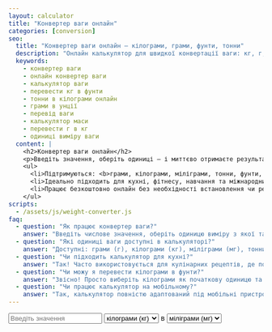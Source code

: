 ```yaml
---
layout: calculator
title: "Конвертер ваги онлайн"
categories: [conversion]
seo:
  title: "Конвертер ваги онлайн — кілограми, грами, фунти, тонни"
  description: "Онлайн калькулятор для швидкої конвертації ваги: кг, г, міліграми, тонни, фунти, унції. Зручно для побуту, кулінарії, спорту та навчання."
  keywords:
    - конвертер ваги
    - онлайн конвертер ваги
    - калькулятор ваги
    - перевести кг в фунти
    - тонни в кілограми онлайн
    - грами в унції
    - перевід ваги
    - калькулятор маси
    - перевести г в кг
    - одиниці виміру ваги
  content: |
    <h2>Конвертер ваги онлайн</h2>
    <p>Введіть значення, оберіть одиниці — і миттєво отримаєте результат конвертації ваги між популярними одиницями.</p>
    <ul>
      <li>Підтримуються: <b>грами, кілограми, міліграми, тонни, фунти, унції</b>.</li>
      <li>Ідеально підходить для кухні, фітнесу, навчання та міжнародних перевезень.</li>
      <li>Працює безкоштовно онлайн без необхідності встановлення чи реєстрації.</li>
    </ul>
scripts:
  - /assets/js/weight-converter.js
faq:
  - question: "Як працює конвертер ваги?"
    answer: "Введіть числове значення, оберіть одиницю виміру з якої та в яку хочете конвертувати — і отримаєте результат автоматично."
  - question: "Які одиниці ваги доступні в калькуляторі?"
    answer: "Доступні: грами (г), кілограми (кг), міліграми (мг), тонни (т), фунти (lb), унції (oz)."
  - question: "Чи підходить калькулятор для кухні?"
    answer: "Так! Часто використовується для кулінарних рецептів, де потрібна конвертація між г, унціями та фунтами."
  - question: "Чи можу я перевести кілограми в фунти?"
    answer: "Звісно! Просто виберіть кілограми як початкову одиницю та фунти як кінцеву — результат з’явиться миттєво."
  - question: "Чи працює калькулятор на мобільному?"
    answer: "Так, калькулятор повністю адаптований під мобільні пристрої. Ви можете користуватись ним з телефону або планшета."
---
```


<form id="weight-converter-form" class="converter-form">
  <input type="number" id="weight-input" placeholder="Введіть значення" required>
  <select id="weight-from">
    <option value="mg">міліграми (мг)</option>
    <option value="g">грами (г)</option>
    <option value="kg" selected>кілограми (кг)</option>
    <option value="t">тонни (т)</option>
    <option value="lb">фунти (lb)</option>
    <option value="oz">унції (oz)</option>
  </select>
  <span>в</span>
  <select id="weight-to">
    <option value="mg">міліграми (мг)</option>
    <option value="g">грами (г)</option>
    <option value="kg">кілограми (кг)</option>
    <option value="t">тонни (т)</option>
    <option value="lb">фунти (lb)</option>
    <option value="oz">унції (oz)</option>
  </select>
  <div id="weight-result" class="result"></div>
</form>
